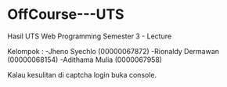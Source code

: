 # OffCourse---UTS
Hasil UTS Web Programming Semester 3 - Lecture

Kelompok :
-Jheno Syechlo (00000067872)
-Rionaldy Dermawan (00000068154)
-Adithama Mulia (0000067958)

Kalau kesulitan di captcha login buka console.

